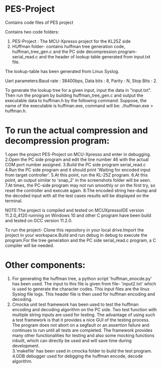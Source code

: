 # PES-Project
Contains code files of PES project

Contains two code folders:
1. PES-Project : The MCU-Xpresso project for the KL25Z side
2. HUffman folder- contains huffman tree generation code, huffman_tree_gen.c and the PC side decompression program-serial_read.c and the header of lookup table generated from input.txt file.

The lookup-table has been generated from Linux Syslog.

Uart parameters:Baud rate : 38400bps, Data bits : 8, Parity : N, Stop Bits : 2.

To generate the lookup tree for a given input, input the data in "input.txt". Then run the program by building huffman_tree_gen.c and output the executable data to huffman.h by the following command:
Suppose, the name of the executable is huffman.exe, command will be:
./huffman.exe > huffman.h.

# To run the actual compression and decompression program:
1.open the project PES-Project on MCU-Xpresso and enter in debugging.
2.Open the PC side program and edit the line number 46 with the actual COM port number assigned.
3.Build the PC side program serial_read.c
4.Run the PC side program and it should print 'Waiting for encoded input from target controller'.
5.At this point, run the KL-25Z program.
6.At this point, an output similar to 'snap_2' in the screenshots folder will be seen.
7.At times, the PC-side program may not run smoothly or on the first try, so reset the controller and 
execute again.
8.The encoded string hex-dump and the decoded input with all the test cases results will be displayed on the terminal.

NOTE:The project is compiled and tested on MCUXpressoIDE version 11.2.0_4120 running on Windows 10 and other C program have been build and tested on GCC version 11.2.0.

To run the project- Clone this repository in your local drive.Import the project in your workspace.Build and run debug in debug to execute the program.For the tree generation and the PC side serial_read.c program, a C compiler will be needed.

# Other components:
1. For generating the huffman tree, a python script 'huffman_enocde.py' has been used. The input to this file is given from file- 'input2.txt' which is used to generate the character codes. This input files are the linux Syslog file logs. This header file is then used for huffman encoding and decoding.
2. Cmocka unit test framework has been used to test the huffman encoding and decoding algorithm on the PC side. Two test function with multiple string inputs are used for testing. The advantage of using such a test framework is that it provides a nice GUI of the testing process. The program does not abort on a segfault or an assertion failure and continues to run until all tests are completed. The framework provides many other functionalities for testing and also some mocking functions inbuilt, which can directly be used and will save time during development.<br />
3.'makefile' has been used in cmocka folder to build the test program.<br />
4.GDB debugger used for debgging the huffman encode, decode algorithm.<br />
